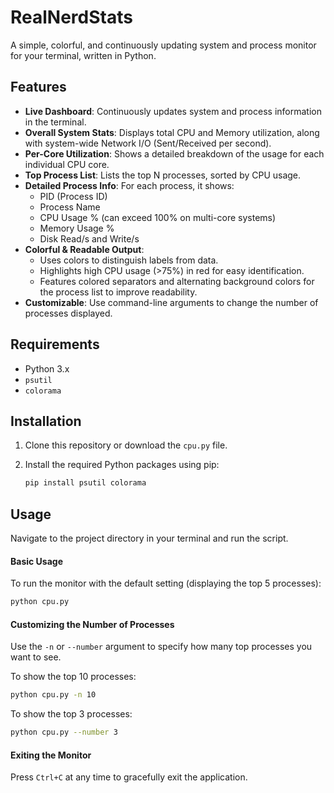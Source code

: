 # RealNerdStats

A simple, colorful, and continuously updating system and process monitor for your terminal, written in Python.

  <!-- You can replace this with a real screenshot -->

## Features

*   **Live Dashboard**: Continuously updates system and process information in the terminal.
*   **Overall System Stats**: Displays total CPU and Memory utilization, along with system-wide Network I/O (Sent/Received per second).
*   **Per-Core Utilization**: Shows a detailed breakdown of the usage for each individual CPU core.
*   **Top Process List**: Lists the top N processes, sorted by CPU usage.
*   **Detailed Process Info**: For each process, it shows:
    *   PID (Process ID)
    *   Process Name
    *   CPU Usage % (can exceed 100% on multi-core systems)
    *   Memory Usage %
    *   Disk Read/s and Write/s
*   **Colorful & Readable Output**:
    *   Uses colors to distinguish labels from data.
    *   Highlights high CPU usage (>75%) in red for easy identification.
    *   Features colored separators and alternating background colors for the process list to improve readability.
*   **Customizable**: Use command-line arguments to change the number of processes displayed.

## Requirements

*   Python 3.x
*   `psutil`
*   `colorama`

## Installation

1.  Clone this repository or download the `cpu.py` file.

2.  Install the required Python packages using pip:
    ```bash
    pip install psutil colorama
    ```

## Usage

Navigate to the project directory in your terminal and run the script.

#### Basic Usage

To run the monitor with the default setting (displaying the top 5 processes):
```bash
python cpu.py
```

#### Customizing the Number of Processes

Use the `-n` or `--number` argument to specify how many top processes you want to see.

To show the top 10 processes:
```bash
python cpu.py -n 10
```

To show the top 3 processes:
```bash
python cpu.py --number 3
```

#### Exiting the Monitor

Press `Ctrl+C` at any time to gracefully exit the application.
